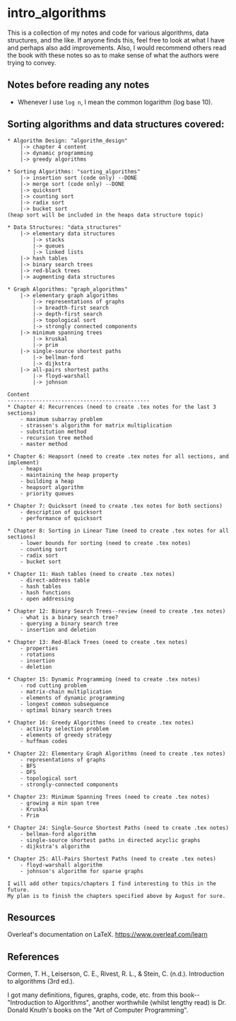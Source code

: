 # intro_algorithms

This is a collection of my notes and code for various algorithms, data structures, and the like. If anyone finds this, feel free to look at what I have and perhaps also add improvements. Also, I would recommend others read the book with these notes so as to make sense of what the authors were trying to convey.

## Notes before reading any notes
  * Whenever I use ```log n```, I mean the common logarithm (log base 10).

## Sorting algorithms and data structures covered: 
    * Algorithm Design: "algorithm_design"
        |-> chapter 4 content
        |-> dynamic programming
        |-> greedy algorithms
    
    * Sorting Algorithms: "sorting_algorithms"
        |-> insertion sort (code only) --DONE
        |-> merge sort (code only) --DONE
        |-> quicksort
        |-> counting sort
        |-> radix sort
        |-> bucket sort
	(heap sort will be included in the heaps data structure topic)

    * Data Structures: "data_structures"
        |-> elementary data structures
            |-> stacks
            |-> queues
            |-> linked lists
        |-> hash tables
        |-> binary search trees
        |-> red-black trees
        |-> augmenting data structures
    
    * Graph Algorithms: "graph_algorithms"
        |-> elementary graph algorithms
            |-> representations of graphs
            |-> breadth-first search
            |-> depth-first search
            |-> topological sort
            |-> strongly connected components
        |-> minimum spanning trees
            |-> kruskal
            |-> prim
        |-> single-source shortest paths
            |-> bellman-ford
            |-> dijkstra
        |-> all-pairs shortest paths
            |-> floyd-warshall
            |-> johnson
    
    Content
    ---------------------------------------------
    * Chapter 4: Recurrences (need to create .tex notes for the last 3 sections)
        - maximum subarray problem 
        - strassen's algorithm for matrix multiplication 
        - substitution method
        - recursion tree method
        - master method
    
    * Chapter 6: Heapsort (need to create .tex notes for all sections, and implement)
        - heaps
        - maintaining the heap property
        - building a heap
        - heapsort algorithm
        - priority queues
    
    * Chapter 7: Quicksort (need to create .tex notes for both sections)
        - description of quicksort
        - performance of quicksort
    
    * Chapter 8: Sorting in Linear Time (need to create .tex notes for all sections)
        - lower bounds for sorting (need to create .tex notes)
        - counting sort
        - radix sort
        - bucket sort
    
    * Chapter 11: Hash tables (need to create .tex notes)
        - direct-address table
        - hash tables
        - hash functions
        - open addressing
    
    * Chapter 12: Binary Search Trees--review (need to create .tex notes)
        - what is a binary search tree?
        - querying a binary search tree
        - insertion and deletion
    
    * Chapter 13: Red-Black Trees (need to create .tex notes)
        - properties
        - rotations
        - insertion
        - deletion
    
    * Chapter 15: Dynamic Programming (need to create .tex notes)
        - rod cutting problem
        - matrix-chain multiplication
        - elements of dynamic programming
        - longest common subsequence
        - optimal binary search trees
    
    * Chapter 16: Greedy Algorithms (need to create .tex notes)
        - activity selection problem
        - elements of greedy strategy
        - huffman codes
    
    * Chapter 22: Elementary Graph Algorithms (need to create .tex notes)
        - representations of graphs
        - BFS
        - DFS
        - topological sort
        - strongly-connected components
    
    * Chapter 23: Minimum Spanning Trees (need to create .tex notes)
        - growing a min span tree
        - Kruskal
        - Prim
    
    * Chapter 24: Single-Source Shortest Paths (need to create .tex notes)
        - bellman-ford algorithm
        - single-source shortest paths in directed acyclic graphs
        - dijkstra's algorithm
    
    * Chapter 25: All-Pairs Shortest Paths (need to create .tex notes)
        - floyd-warshall algorithm
        - johnson's algorithm for sparse graphs

    I will add other topics/chapters I find interesting to this in the future.
    My plan is to finish the chapters specified above by August for sure.

## Resources
Overleaf's documentation on LaTeX.
https://www.overleaf.com/learn

## References
Cormen, T. H., Leiserson, C. E., Rivest, R. L., & Stein, C. (n.d.). Introduction to algorithms (3rd ed.).

I got many definitions, figures, graphs, code, etc. from this book--"Introduction to Algorithms", another worthwhile (whilst lengthy read) is Dr. Donald Knuth's books on the "Art of Computer Programming".
